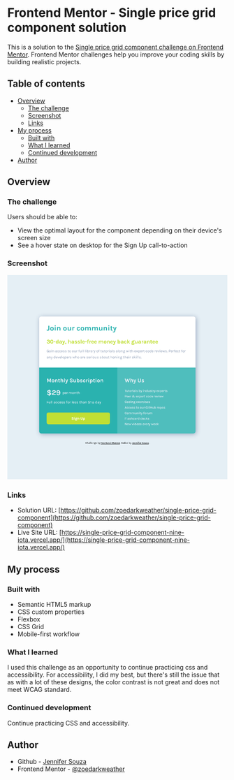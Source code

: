 # Frontend Mentor - Single price grid component solution

This is a solution to the [Single price grid component challenge on Frontend Mentor](https://www.frontendmentor.io/challenges/single-price-grid-component-5ce41129d0ff452fec5abbbc). Frontend Mentor challenges help you improve your coding skills by building realistic projects.

## Table of contents

- [Overview](#overview)
  - [The challenge](#the-challenge)
  - [Screenshot](#screenshot)
  - [Links](#links)
- [My process](#my-process)
  - [Built with](#built-with)
  - [What I learned](#what-i-learned)
  - [Continued development](#continued-development)
- [Author](#author)

## Overview

### The challenge

Users should be able to:

- View the optimal layout for the component depending on their device's screen size
- See a hover state on desktop for the Sign Up call-to-action

### Screenshot

![](./screenshot.png)

### Links

- Solution URL: [https://github.com/zoedarkweather/single-price-grid-component](https://github.com/zoedarkweather/single-price-grid-component)
- Live Site URL: [https://single-price-grid-component-nine-iota.vercel.app/](https://single-price-grid-component-nine-iota.vercel.app/)

## My process

### Built with

- Semantic HTML5 markup
- CSS custom properties
- Flexbox
- CSS Grid
- Mobile-first workflow

### What I learned

I used this challenge as an opportunity to continue practicing css and accessibility. For accessibility, I did my best, but there's still the issue that as with a lot of these designs, the color contrast is not great and does not meet WCAG standard.

### Continued development

Continue practicing CSS and accessibility.

## Author

- Github - [Jennifer Souza](https://github.com/zoedarkweather)
- Frontend Mentor - [@zoedarkweather](https://www.frontendmentor.io/profile/zoedarkweather)